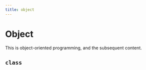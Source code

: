 ```yaml
---
title: object
---
```


# Object

This is object-oriented programming, and the subsequent content.

## `class`



